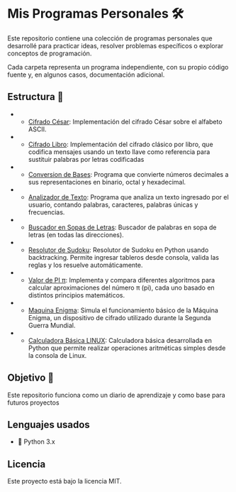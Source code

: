# Mis Programas Personales 🛠️

Este repositorio contiene una colección de programas personales que desarrollé para practicar ideas, resolver problemas específicos o explorar conceptos de programación.

Cada carpeta representa un programa independiente, con su propio código fuente y, en algunos casos, documentación adicional.

## Estructura 📁

- - [Cifrado César](cifrado_cesar/cifrado.py): Implementación del cifrado César sobre el alfabeto ASCII.
- - [Cifrado Libro](cifrado_libro/cifrado_libro.py): Implementación del cifrado clásico por libro, que codifica mensajes usando un texto llave como referencia para sustituir palabras por letras codificadas
- - [Conversion de Bases](conversion-bases/conversion-bases.py): Programa que convierte números decimales a sus representaciones en binario, octal y hexadecimal.
- - [Analizador de Texto](analizador-texto-basico/analizador-texto.py): Programa que analiza un texto ingresado por el usuario, contando palabras, caracteres, palabras únicas y frecuencias.
- - [Buscador en Sopas de Letras](buscador-sopa-letras/buscador-sopa-letras.py): Buscador de palabras en sopa de letras (en todas las direcciones).
- - [Resolutor de Sudoku](resolutor-sudoku/resolutor-sudoku.py): Resolutor de Sudoku en Python usando backtracking. Permite ingresar tableros desde consola, valida las reglas y los resuelve automáticamente.
- - [Valor de PI π](valor_pi/valor_pi.py): Implementa y compara diferentes algoritmos para calcular aproximaciones del número π (pi), cada uno basado en distintos principios matemáticos.
- - [Maquina Enigma](maquina_enigma/maquina_enigma.py): Simula el funcionamiento básico de la Máquina Enigma, un dispositivo de cifrado utilizado durante la Segunda Guerra Mundial.
- - [Calculadora Básica LINUX](calcu_basica/calcu_basica.py): Calculadora básica desarrollada en Python que permite realizar operaciones aritméticas simples desde la consola de Linux.

## Objetivo 🎯

Este repositorio funciona como un diario de aprendizaje y como base para futuros proyectos

## Lenguajes usados

- 🐍 Python 3.x

## Licencia

Este proyecto está bajo la licencia MIT.

